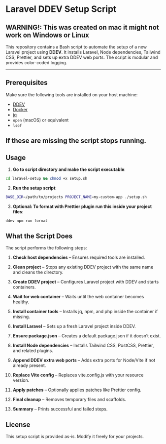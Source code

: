 # Laravel DDEV Setup Script

## WARNING!: This was created on mac it might not work on Windows or Linux

This repository contains a Bash script to automate the setup of a new Laravel project using **DDEV**. It installs Laravel, Node dependencies, Tailwind CSS, Prettier, and sets up extra DDEV web ports. The script is modular and provides color-coded logging.

---

## Prerequisites

Make sure the following tools are installed on your host machine:

- [DDEV](https://ddev.com/)
- [Docker](https://www.docker.com/)
- [jq](https://stedolan.github.io/jq/)
- `open` (macOS) or equivalent
- `lsof`

If these are missing the script stops running.
---

## Usage

1. **Go to script directory and make the script executable**:

```bash
cd laravel-setup && chmod +x setup.sh
```

2. **Run the setup script**:

```bash
BASE_DIR=/path/to/projects PROJECT_NAME=my-custom-app ./setup.sh
```

3. **Optional: To format with Prettier plugin run this inside your project files**:

```bash
ddev npm run format
```

What the Script Does
--------------------

The script performs the following steps:

1.  **Check host dependencies** – Ensures required tools are installed.
    
2.  **Clean project** – Stops any existing DDEV project with the same name and cleans the directory.
    
3.  **Create DDEV project** – Configures Laravel project with DDEV and starts containers.
    
4.  **Wait for web container** – Waits until the web container becomes healthy.
    
5.  **Install container tools** – Installs jq, npm, and php inside the container if missing.
    
6.  **Install Laravel** – Sets up a fresh Laravel project inside DDEV.
    
7.  **Ensure package.json** – Creates a default package.json if it doesn’t exist.
    
8.  **Install Node dependencies** – Installs Tailwind CSS, PostCSS, Prettier, and related plugins.
    
9.  **Append DDEV extra web ports** – Adds extra ports for Node/Vite if not already present.
    
10.  **Replace Vite config** – Replaces vite.config.js with your resource version.
    
11.  **Apply patches** – Optionally applies patches like Prettier config.
    
12.  **Final cleanup** – Removes temporary files and scaffolds.
    
13.  **Summary** – Prints successful and failed steps.

License
-------

This setup script is provided as-is. Modify it freely for your projects.
